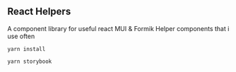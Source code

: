 ## React Helpers

A component library for useful react MUI & Formik Helper components that i use often

```yarn install```


```yarn storybook```
